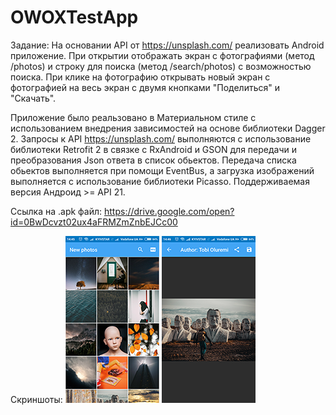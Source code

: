 # OWOXTestApp
Задание: 
На основании API от https://unsplash.com/ реализовать Android приложение. 
При открытии отображать экран с фотографиями (метод /photos) и строку для поиска (метод /search/photos) с возможностью поиска. 
При клике на фотографию открывать новый экран с фотографией на весь экран с двумя кнопками "Поделиться" и "Скачать".

Приложение было реальзовано в Материальном стиле с использованием внедрения зависимостей на основе библиотеки Dagger 2. Запросы к API https://unsplash.com/ выполняются с использование библиотеки Retrofit 2 в связке с RxAndroid и GSON для передачи и преобразования Json ответа в список обьектов. Передача списка обьектов выполняется при помощи EventBus, а загрузка изображений выполняется с использование библиотеки Picasso. Поддерживаемая версия Андроид >= API 21.

Ссылка на .apk файл: https://drive.google.com/open?id=0BwDcvzt02ux4aFRMZmZnbEJCc00

Скриншоты:
![Скриншот_1](https://github.com/lepekha/OWOXTestApp/blob/master/screen__1.png)
![Скриншот_2](https://github.com/lepekha/OWOXTestApp/blob/master/screen__2.png) 
